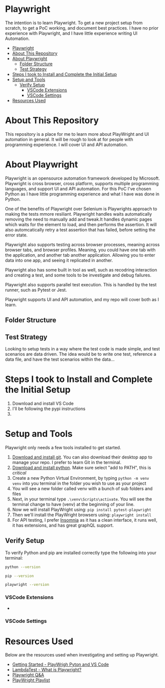 # Playwright
The intention is to learn Playwright. To get a new project setup from scratch, to get a PoC working, and document best practices. I have no prior experience with Playwright, and I have little experience writing UI Automation.

- [Playwright](#playwright)
- [About This Repository](#about-this-repository)
- [About Playwright](#about-playwright)
  - [Folder Structure](#folder-structure)
  - [Test Strategy](#test-strategy)
- [Steps I took to Install and Complete the Initial Setup](#steps-i-took-to-install-and-complete-the-initial-setup)
- [Setup and Tools](#setup-and-tools)
  - [Verify Setup](#verify-setup)
    - [VSCode Extensions](#vscode-extensions)
    - [VSCode Settings](#vscode-settings)
- [Resources Used](#resources-used)

# About This Repository
This repository is a place for me to learn more about PlayWright and UI automation in general. It will be rough to look at for people with programming experience. I will cover UI and API automation.

# About Playwright
Playwright is an opensource automation framework developed by Microsoft. Playwright is cross browser, cross platform, supports multiple programming languages, and support UI and API automation. For this PoC I've chosen Python as I have little programming experience and what I have was done in Python.

One of the benefits of Playwright over Selenium is Playwrights approach to making the tests mmore resiliant. Playwright handles waits automatically removing the need to manually add and tweak.It handles dynamic pages which waits for the element to load, and then performs the assertion. It will also automcatically retry a test assertion that has failed, before setting the error state.

Playwright also supports testing across browser processes, meaning across browser tabs, and browser profiles. Meaning, you could have one tab with the application, and another tab another application. Allowing you to enter data into one app, and seeing it replicated in another.

Playwright also has some built in tool as well, such as recodring interaction and creating a test, and some tools to be investigate and debug failures.

Playwright also supports parallel test execution. This is handled by the test runner, such as Pytest or Jest.

Playwright supports UI and API automation, and my repo will cover both as I learn.

## Folder Structure

## Test Strategy
Looking to setup tests in a way where the test code is made simple, and test scenarios are data driven. The idea would be to write one test, reference a data file, and have the test scenarios within the data...

# Steps I took to Install and Complete the Initial Setup

1. Download and install VS Code
2. I'll be following the pypi instructions
3. 

# Setup and Tools
Playwright only needs a few tools installed to get started.

1. [Download and install git](https://git-scm.com/book/en/v2/Getting-Started-Installing-Git). You can also download their desktop app to manage your repo. I prefer to learn Git in the terminal.
2. [Download and install python](https://www.python.org/downloads/). Make sure select "add to PATH", this is _critical_
3. Create a new Python Virtual Environment, by typing `python -m venv venv` into you terminal in the folder you wish to use as your project
4. You will see a new folder called venv with a bunch of sub folders and files
5. Next, in your terminal type `.\venv\Scripts\activate`. You will see the terminal change to have (venv) at the beginning of your line.
6. Now we will install PlayWright using: `pip install pytest-playwright`
7. Then we'll install the PlayWright browsers using: `playwright install`
8. For API testing, I prefer [Insomnia](https://insomnia.rest/) as it has a clean interface, it runs well, it has extensions, and has great graphQL support.

## Verify Setup
To verify Python and pip are installed correctly type the following into your terminal:
```bash
python --version
```

```bash
pip --version
```

```bash
playwright --version
```

### VSCode Extensions
* 

### VSCode Settings

# Resources Used
Below are the resources used when investigating and setting up Playwright.
* [Getting Started - PlayWrigh Pyton and VS Code](https://playwright.dev/docs/getting-started-vscode)
* [LambdaTest - What is Playwright?](https://www.lambdatest.com/playwright)
* [Playwright Q&A](https://applitools.com/blog/top-playwright-questions-answered/)
* [PlayWright Playlist](https://www.youtube.com/watch?v=UC2wj3Bg3eM&list=PLqndseDs9rmIwtzB1i08UWkQjQhpmZhtH)